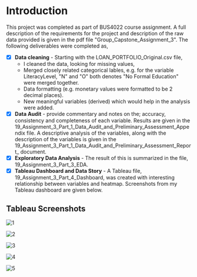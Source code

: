 # Introduction

This project was completed as part of BUS4022 course assignment. A full description of the requirements for the project and description of the raw data provided is given in the pdf file "Group_Capstone_Assignment_3". The following deliverables were completed as,
- [x] **Data cleaning** - Starting with the LOAN_PORTFOLIO_Original.csv file,
    * I cleaned the data, looking for missing values, 
    * Merged closely related categorical lables, e.g. for the variable LiteracyLevel, "N" and "O" both denotes "No Formal Education" were merged together.
    * Data formatting (e.g. monetary values were formatted to be 2 decimal places).
    * New meaningful variables (derived) which would help in the analysis were added.
- [x] **Data Audit** - provide commentary and notes on the; accuracy, consistency and completeness of each variable. Results are given in the 19_Assignment_3_Part_1_Data_Audit_and_Preliminary_Assessment_Appendix file. A descriptive analysis of the variables, along with the description of the variables is given in the 19_Assignment_3_Part_1_Data_Audit_and_Preliminary_Assessment_Report_ document.
- [x] **Exploratory Data Analysis** - The result of this is summarized in the file, 19_Assignment_3_Part_3_EDA.
- [x] **Tableau Dashboard and Data Story** - A Tableau file, 19_Assignment_3_Part_4_Dashboard, was created with interesting relationship between variables and heatmap. Screenshots from my Tableau dashboard are given below.

## Tableau Screenshots

![1](https://user-images.githubusercontent.com/58306478/120214444-7e52a280-c202-11eb-833a-ad6d53f206ed.jpg)

![2](https://user-images.githubusercontent.com/58306478/120214446-7eeb3900-c202-11eb-9226-828bbd2940aa.jpg)

![3](https://user-images.githubusercontent.com/58306478/120214450-7eeb3900-c202-11eb-9ae5-198df7e527bd.jpg)

![4](https://user-images.githubusercontent.com/58306478/120214437-7dba0c00-c202-11eb-8a8f-a3e6032bc507.jpg)

![5](https://user-images.githubusercontent.com/58306478/120214438-7e52a280-c202-11eb-94d5-782b5396a982.jpg)
